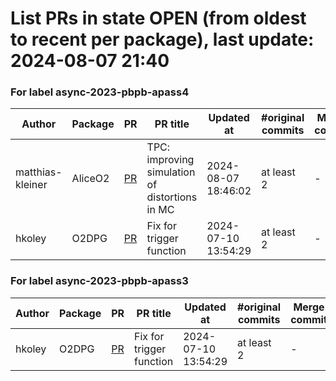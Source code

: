# List PRs in state OPEN (from oldest to recent per package), last update: 2024-08-07 21:40 


### For label async-2023-pbpb-apass4

| Author | Package | PR | PR title | Updated at | #original commits | Merge commit |
| --- | --- | --- | --- | --- | --- | --- |
| matthias-kleiner | AliceO2 | [PR](https://github.com/AliceO2Group/AliceO2/pull/13345) | TPC: improving simulation of distortions in MC | 2024-08-07 18:46:02 | at least 2 | - |
| hkoley | O2DPG | [PR](https://github.com/AliceO2Group/O2DPG/pull/1610) | Fix for trigger function | 2024-07-10 13:54:29 | at least 2 | - |


### For label async-2023-pbpb-apass3

| Author | Package | PR | PR title | Updated at | #original commits | Merge commit |
| --- | --- | --- | --- | --- | --- | --- |
| hkoley | O2DPG | [PR](https://github.com/AliceO2Group/O2DPG/pull/1610) | Fix for trigger function | 2024-07-10 13:54:29 | at least 2 | - |
